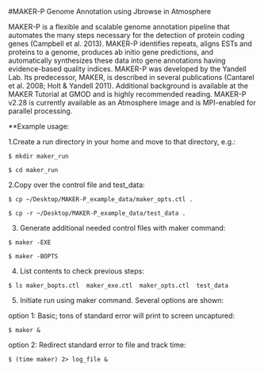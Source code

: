 #MAKER-P Genome Annotation using Jbrowse in Atmosphere

MAKER-P is a flexible and scalable genome annotation pipeline that automates the many steps necessary for the detection of protein coding genes (Campbell et al. 2013).  MAKER-P identifies repeats, aligns ESTs and proteins to a genome, produces ab initio gene predictions, and automatically synthesizes these data into gene annotations having evidence-based quality indices.  MAKER-P was developed by the Yandell Lab.  Its predecessor, MAKER, is described in several publications (Cantarel et al. 2008; Holt & Yandell 2011).  Additional background is available at the MAKER Tutorial at GMOD and is highly recommended reading.  MAKER-P v2.28 is currently available as an Atmosphere image and is MPI-enabled for parallel processing.

**Example usage:

1.Create a run directory in your home and move to that directory, e.g.:

`$ mkdir maker_run`

`$ cd maker_run`

2.Copy over the control file and test_data:

 `$ cp ~/Desktop/MAKER-P_example_data/maker_opts.ctl .`
  
  `$ cp -r ~/Desktop/MAKER-P_example_data/test_data .`

3. Generate additional needed control files with maker command:

`$ maker -EXE`

`$ maker -BOPTS`

4. List contents to check previous steps:

`$ ls
maker_bopts.ctl  maker_exe.ctl  maker_opts.ctl  test_data`

5. Initiate run using maker command. Several options are shown: 

option 1: Basic; tons of standard error will print to screen uncaptured:

`$ maker &`

option 2: Redirect standard error to file and track time:

`$ (time maker) 2> log_file &`
